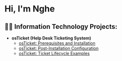 <h1>Hi, I'm Nghe

<h2>👨‍💻 Information Technology Projects:</h2>

- <b>osTicket (Help Desk Ticketing System)</b>
  - [osTicket: Prerequisites and Installation](https://github.com/HenryNGP/osticket-prereqs)
  - [osTicket: Post-Installation Configuration](https://github.com/HenryNGP/post-install-config)
  - [osTicket: Ticket Lifecycle Examples](https://github.com/HenryNGP/ticket-lifecycle)

